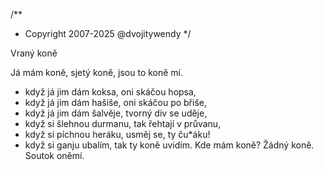 /**
* Copyright 2007-2025 @dvojitywendy
*/

Vraný koně

Já mám koně,
sjetý koně,
jsou to koně mí.
* když já jim dám koksa, oni skáčou hopsa,
* když já jim dám hašiše, oni skáčou po břiše,
* když já jim dám šalvěje, tvorný div se uděje,
* když si šlehnou durmanu, tak řehtají v průvanu,
* když si píchnou heráku, usměj se, ty ču*áku!
* když si ganju ubalím, tak ty koně uvidím.
Kde mám koně?
Žádný koně.
Soutok oněmí.
